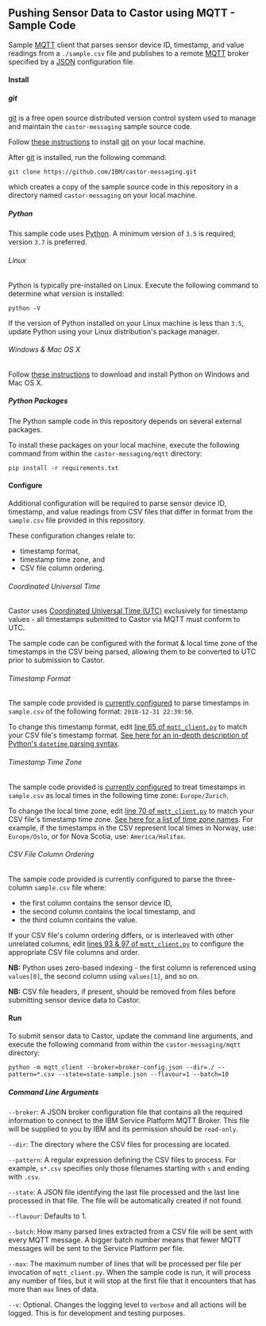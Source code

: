 ## Pushing Sensor Data to Castor using MQTT - Sample Code

Sample [MQTT](http://mqtt.org/) client that parses sensor device ID, timestamp, and value readings from a `./sample.csv` file 
and publishes to a remote [MQTT](http://mqtt.org/) broker specified by a [JSON](https://www.json.org/) configuration file.

#### Install

##### git

[git](https://git-scm.com/) is a free open source distributed version control system used to manage and maintain the 
`castor-messaging` sample source code.

Follow [these instructions](https://git-scm.com/book/en/v2/Getting-Started-Installing-Git) to install 
[git](https://git-scm.com/) on your local machine.

After [git](https://git-scm.com/) is installed, run the following command:

```
git clone https://github.com/IBM/castor-messaging.git
```

which creates a copy of the sample source code in this repository in a directory named `castor-messaging` on your local machine.

##### Python

This sample code uses [Python](https://www.python.org/). A minimum version of `3.5` is required; version `3.7` is preferred.

###### Linux
Python is typically pre-installed on Linux. Execute the following command to determine what version is installed:

```
python -V 
```

If the version of Python installed on your Linux machine is less than `3.5`, update Python using your Linux distribution's package manager. 

###### Windows & Mac OS X

Follow [these instructions](https://www.python.org/downloads/) to download and install Python on Windows and Mac OS X. 



##### Python Packages
The Python sample code in this repository depends on several external packages.

To install these packages on your local machine, execute the following command from within the `castor-messaging/mqtt` directory:

```
pip install -r requirements.txt
```

#### Configure

Additional configuration will be required to parse sensor device ID, timestamp, and value readings from CSV files that 
differ in format from the `sample.csv` file provided in this repository.

These configuration changes relate to:
- timestamp format,
- timestamp time zone, and
- CSV file column ordering.

###### Coordinated Universal Time 

Castor uses [Coordinated Universal Time (UTC)](https://en.wikipedia.org/wiki/Coordinated_Universal_Time) exclusively for timestamp values - all timestamps submitted to Castor via MQTT must conform to UTC.

The sample code can be configured with the format & local time zone of the timestamps in the CSV being parsed, allowing them to 
be converted to UTC prior to submission to Castor.

###### Timestamp Format

The sample code provided is [currently configured](https://github.com/IBM/castor-messaging/blob/dff155f2b6b2202a1bf9e48a0484502ce3e17dfd/mqtt/mqtt_client.py#L65) 
to parse timestamps in `sample.csv` of the following format: `2018-12-31 22:39:50`.

To change this timestamp format, edit [line 65 of `mqtt_client.py`](https://github.com/IBM/castor-messaging/blob/dff155f2b6b2202a1bf9e48a0484502ce3e17dfd/mqtt/mqtt_client.py#L65) 
to match your CSV file's timestamp format. [See here for an in-depth description of Python's `datetime` parsing syntax](https://docs.python.org/3/library/datetime.html#strftime-strptime-behavior).

###### Timestamp Time Zone

The sample code provided is [currently configured](https://github.com/IBM/castor-messaging/blob/dff155f2b6b2202a1bf9e48a0484502ce3e17dfd/mqtt/mqtt_client.py#L70) to treat timestamps in `sample.csv` as local times in the following time zone: `Europe/Zurich`.

To change the local time zone, edit [line 70 of `mqtt_client.py`](https://github.com/IBM/castor-messaging/blob/dff155f2b6b2202a1bf9e48a0484502ce3e17dfd/mqtt/mqtt_client.py#L70) 
to match your CSV file's timestamp time zone. [See here for a list of time zone names](https://en.wikipedia.org/wiki/List_of_tz_database_time_zones). For example, if the timestamps in the CSV represent local times in Norway, use: `Europe/Oslo`, or for Nova Scotia, use: `America/Halifax`.

###### CSV File Column Ordering

The sample code provided is currently configured to parse the three-column `sample.csv` file where:
 - the first column contains the sensor device ID,
 - the second column contains the local timestamp, and
 - the third column contains the value.
 
 If your CSV file's column ordering differs, or is interleaved with other unrelated columns, edit 
 [lines 93 & 97 of `mqtt_client.py`](https://github.com/IBM/castor-messaging/blob/dff155f2b6b2202a1bf9e48a0484502ce3e17dfd/mqtt/mqtt_client.py#L93-L97)
 to configure the appropriate CSV file columns and order.
 
**NB:** Python uses zero-based indexing - the first column is referenced using `values[0]`, the second column using `values[1]`, and so on.

**NB:** CSV file headers, if present, should be removed from  files before submitting sensor device data to Castor. 
 
#### Run 

To submit sensor data to Castor, update the command line arguments, and execute the following command from 
within the `castor-messaging/mqtt` directory:

```
python -m mqtt_client --broker=broker-config.json --dir=./ --pattern=*.csv --state=state-sample.json --flavour=1 --batch=10 
```

##### Command Line Arguments

`--broker`: 
A JSON broker configuration file that contains all the required information to connect to the IBM Service Platform MQTT Broker. This file will be supplied to you by IBM and its permission should be `read-only`.

`--dir`: 
The directory where the CSV files for processing are located.

`--pattern`: A regular expression defining the CSV files to process. For example, `s*.csv` specifies only those filenames starting with `s` and ending with `.csv`.

`--state`:
A JSON file identifying the last file processed and the last line processed in that file. The file will be automatically created if not found.

`--flavour`:
Defaults to 1.

`--batch`:
How many parsed lines extracted from a CSV file will be sent with every MQTT message. A bigger batch number means that fewer MQTT messages will be sent to the Service Platform per file.

`--max`:
The maximum number of lines that will be processed per file per invocation of `mqtt_client.py`. When the sample code is run, it will process any number of files, but it will stop at the first file that it encounters that has more than `max` lines of data.

`--v`:
Optional. Changes the logging level to `verbose` and all actions will be logged. This is for development and testing purposes.




